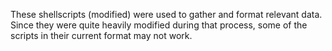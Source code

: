These shellscripts (modified) were used to gather and format relevant data. 
Since they were quite heavily modified during that process, some of the scripts in their current format may not work.
